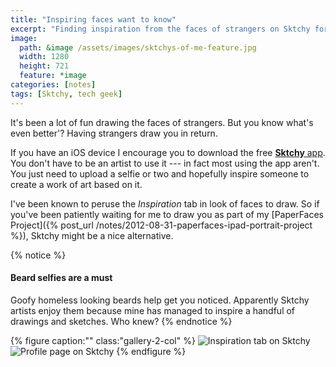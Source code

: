 ```yaml
---
title: "Inspiring faces want to know"
excerpt: "Finding inspiration from the faces of strangers on Sktchy for iOS."
image: 
  path: &image /assets/images/sktchys-of-me-feature.jpg
  width: 1280
  height: 721
  feature: *image
categories: [notes]
tags: [Sktchy, tech geek]
---
```


It's been a lot of fun drawing the faces of strangers. But you know what's even better'? Having strangers draw you in return.

If you have an iOS device I encourage you to download the free [**Sktchy** app](https://get.sktchy.com/). You don't have to be an artist to use it --- in fact most using the app aren't. You just need to upload a selfie or two and hopefully inspire someone to create a work of art based on it.

I've been known to peruse the *Inspiration* tab in look of faces to draw. So if you've been patiently waiting for me to draw you as part of my [PaperFaces Project]({% post_url /notes/2012-08-31-paperfaces-ipad-portrait-project %}), Sktchy might be a nice alternative.

{% notice %}
#### Beard selfies are a must

Goofy homeless looking beards help get you noticed. Apparently Sktchy artists enjoy them because mine has managed to inspire a handful of drawings and sketches. Who knew?
{% endnotice %}

{% figure caption:"" class:"gallery-2-col" %}
![Inspiration tab on Sktchy](/assets/images/sktchy-inspiration-screenshot.jpg)
![Profile page on Sktchy](/assets/images/sktchy-profile-screenshot.jpg)
{% endfigure %}
